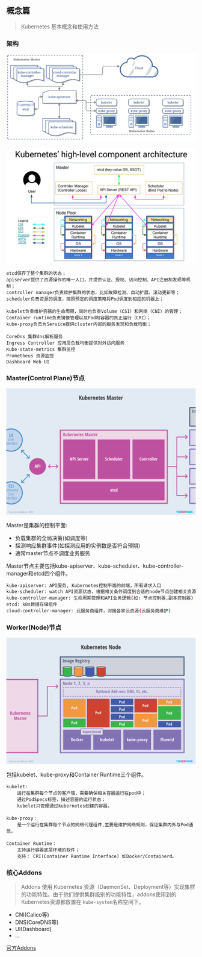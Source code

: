 ## 概念篇

> Kubernetes 基本概念和使用方法

### 架构

![k8s架构](/images/k8s/k8s-arch.png)

![k8s整体架构](/images/k8s/kubernetes-high-level-component-archtecture.jpg)

```
etcd保存了整个集群的状态；
apiserver提供了资源操作的唯一入口，并提供认证、授权、访问控制、API注册和发现等机制；
controller manager负责维护集群的状态，比如故障检测、自动扩展、滚动更新等；
scheduler负责资源的调度，按照预定的调度策略将Pod调度到相应的机器上；

kubelet负责维护容器的生命周期，同时也负责Volume（CSI）和网络（CNI）的管理；
Container runtime负责镜像管理以及Pod和容器的真正运行（CRI）；
kube-proxy负责为Service提供cluster内部的服务发现和负载均衡；

CoreDns 集群dns解析服务
Ingress Controller 应用层负载均衡提供对外访问服务
Kube-state-metrics 集群监控
Prometheus 资源监控
Dashboard Web UI 
```

### Master(Control Plane)节点

![master节点架构](/images/k8s/kubernetes-master-arch.png)

Master是集群的控制平面:

- 负载集群的全局决策(如调度等)
- 探测响应集群事件(如探测应用的实例数是否符合预期)
- 通常master节点不调度业务服务

Master节点主要包括kube-apiserver、kube-scheduler、kube-controller-manager和etcd四个组件。

```bash
kube-apiserver: API服务, Kubernetes控制平面的前端，所有请求入口
kube-scheduler: watch API资源状态，根据相关条件调度到合适的node节点创建相关资源
kube-controller-manager: 生命周期管理和API业务逻辑(如: 节点控制器,副本控制器)
etcd: k8s数据存储组件
cloud-controller-manager: 云服务商组件，对接各家云资源(云服务商维护)
```

### Worker(Node)节点

![worker节点架构](/images/k8s/kubernetes-node-arch.png)

包括kubelet、kube-proxy和Container Runtime三个组件。

```
kubelet:
    运行在集群每个节点的客户端，需要确保相关容器运行在pod中；
    通过PodSpecs标签，描述容器的运行状态；
    kubelet只管理通过kubernetes创建的容器。
    
kube-proxy：
    是一个运行在集群每个节点的网络代理组件,主要是维护网络规则，保证集群内外与Pod通信。
    
Container Runtime：
    支持运行容器底层环境的软件；
    支持： CRI(Container Runtime Interface) 如Docker/Containerd。
```

### 核心Addons

> Addons 使用 Kubernetes 资源（DaemonSet、Deployment等）实现集群的功能特性。由于他们提供集群级别的功能特性，addons使用到的Kubernetes资源都放置在 `kube-system`名称空间下。

- CNI(Calico等)
- DNS(CoreDNS等)
- UI(Dashboard)
- ...

[官方Addons](https://kubernetes.io/docs/concepts/cluster-administration/addons/)
